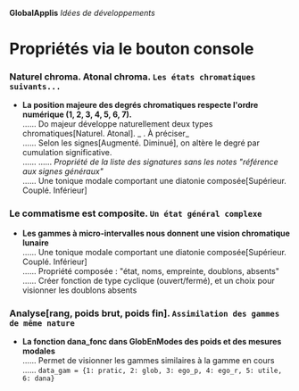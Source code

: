 **GlobalApplis** _Idées de développements_
# Propriétés via le bouton console
### Naturel chroma.  Atonal chroma. `Les états chromatiques suivants...`
* **La position majeure des degrés chromatiques respecte l'ordre numérique (1, 2, 3, 4, 5, 6, 7).**<br>
...... Do majeur développe naturellement deux types chromatiques[Naturel. Atonal]. _ . À préciser_<br>
...... Selon les signes[Augmenté. Diminué], on altère le degré par cumulation significative.<br>
...... ...... _Propriété de la liste des signatures sans les notes "référence aux signes généraux"_ <br>
...... Une tonique modale comportant une diatonie composée[Supérieur. Couplé. Inférieur]
### Le commatisme est composite. `Un état général complexe`
* **Les gammes à micro-intervalles nous donnent une vision chromatique lunaire**<br>
...... Une tonique modale comportant une diatonie composée[Supérieur. Couplé. Inférieur]<br>
...... Propriété composée : "état, noms, empreinte, doublons, absents"<br>
...... Créer fonction de type cyclique (ouvert/fermé), et un choix pour visionner les doublons absents<br>
### Analyse[rang, poids brut, poids fin]. `Assimilation des gammes de même nature`
* **La fonction dana_fonc dans GlobEnModes des poids et des mesures modales**<br>
...... Permet de visionner les gammes similaires à la gamme en cours<br>
...... `data_gam = {1: pratic, 2: glob, 3: ego_p, 4: ego_r, 5: utile, 6: dana}`<br>


<br>
<br>
<br>
<br>